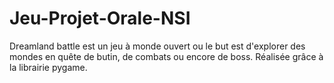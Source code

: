 # Jeu-Projet-Orale-NSI
Dreamland battle est un jeu à monde ouvert ou le but est d'explorer des mondes en quête de butin, de combats ou encore de boss. Réalisée grâce à la librairie pygame.
